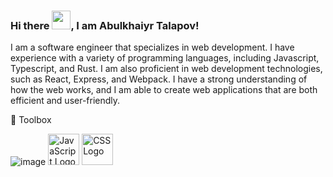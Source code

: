 ### Hi there <img src="https://raw.githubusercontent.com/MartinHeinz/MartinHeinz/master/wave.gif" width="30px">, I am Abulkhaiyr Talapov!

I am a software engineer that specializes in web development. I have experience with a variety of programming languages, including Javascript, Typescript, and Rust. I am also proficient in web development technologies, such as React, Express, and Webpack. I have a strong understanding of how the web works, and I am able to create web applications that are both efficient and user-friendly.

🧰 Toolbox

![image](https://user-images.githubusercontent.com/81620918/155963389-e341f176-67bf-4e7d-8f7f-5f980dd2925e.png)
<img src="https://cdn.worldvectorlogo.com/logos/javascript.svg" alt="JavaScript Logo" width="50" height="50"/> <img src="https://cdn.worldvectorlogo.com/logos/css3.svg" alt="CSS Logo" width="50" height="50"/>

